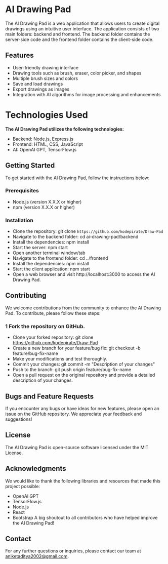 # AI Drawing Pad
The AI Drawing Pad is a web application that allows users to create digital drawings using an intuitive user interface. The application consists of two main folders: backend and frontend. The backend folder contains the server-side code and the frontend folder contains the client-side code.

## Features
- User-friendly drawing interface
- Drawing tools such as brush, eraser, color picker, and shapes
- Multiple brush sizes and colors
- Save and load drawings
- Export drawings as images
- Integration with AI algorithms for image processing and enhancements
# Technologies Used
**The AI Drawing Pad utilizes the following technologies:**

- Backend: Node.js, Express.js
- Frontend: HTML, CSS, JavaScript
- AI: OpenAI GPT, TensorFlow.js
  
## Getting Started
To get started with the AI Drawing Pad, follow the instructions below:

### Prerequisites
- Node.js (version X.X.X or higher)
- npm (version X.X.X or higher)
  
### Installation
- Clone the repository: git clone `https://github.com/kodepirate/Draw-Pad`
- Navigate to the backend folder: cd ai-drawing-pad/backend
- Install the dependencies: npm install
- Start the server: npm start
- Open another terminal window/tab
- Navigate to the frontend folder: cd ../frontend
- Install the dependencies: npm install
- Start the client application: npm start
- Open a web browser and visit http://localhost:3000 to access the AI Drawing Pad.
## Contributing
We welcome contributions from the community to enhance the AI Drawing Pad. To contribute, please follow these steps:

### 1 Fork the repository on GitHub.
- Clone your forked repository: git clone https://github.com/kodepirate/Draw-Pad
- Create a new branch for your feature/bug fix: git checkout -b feature/bug-fix-name
- Make your modifications and test thoroughly.
- Commit your changes: git commit -m "Description of your changes"
- Push to the branch: git push origin feature/bug-fix-name
- Open a pull request on the original repository and provide a detailed description of your changes.
## Bugs and Feature Requests
If you encounter any bugs or have ideas for new features, please open an issue on the GitHub repository. We appreciate your feedback and suggestions!

## License
The AI Drawing Pad is open-source software licensed under the MIT License.

## Acknowledgments
We would like to thank the following libraries and resources that made this project possible:

- OpenAI GPT
- TensorFlow.js
- Node.js
- React
- Bootstrap
A big shoutout to all contributors who have helped improve the AI Drawing Pad!

## Contact
For any further questions or inquiries, please contact our team at aniketaditya2002@gmail.com.
